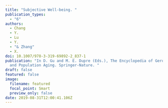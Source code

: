 ```yaml
---
title: "Subjective Well-being. "
publication_types:
  - "6"
authors:
  - Chang
  - Y.
  - Lu
  - Y.
  - "& Zhang"
  - X.
doi: 10.1007/978-3-319-69892-2_837-1
publication: "In D. Gu and M. E. Dupre (Eds.), The Encyclopedia of Gerontology
  and Population Aging. Springer-Nature. "
draft: false
featured: false
image:
  filename: featured
  focal_point: Smart
  preview_only: false
date: 2019-08-31T12:00:41.106Z
---
```

